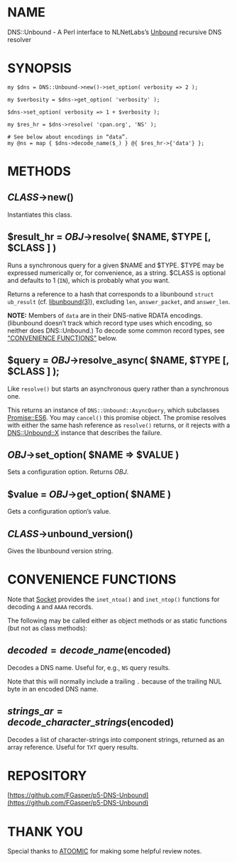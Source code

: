 # NAME

DNS::Unbound - A Perl interface to NLNetLabs’s [Unbound](https://nlnetlabs.nl/projects/unbound/) recursive DNS resolver

# SYNOPSIS

    my $dns = DNS::Unbound->new()->set_option( verbosity => 2 );

    my $verbosity = $dns->get_option( 'verbosity' );

    $dns->set_option( verbosity => 1 + $verbosity );

    my $res_hr = $dns->resolve( 'cpan.org', 'NS' );

    # See below about encodings in “data”.
    my @ns = map { $dns->decode_name($_) } @{ $res_hr->{'data'} };

# METHODS

## _CLASS_->new()

Instantiates this class.

## $result\_hr = _OBJ_->resolve( $NAME, $TYPE \[, $CLASS \] )

Runs a synchronous query for a given $NAME and $TYPE. $TYPE may be
expressed numerically or, for convenience, as a string. $CLASS is
optional and defaults to 1 (`IN`), which is probably what you want.

Returns a reference to a hash that corresponds
to a libunbound `struct ub_result`
(cf. [libunbound(3)](https://nlnetlabs.nl/documentation/unbound/libunbound/)),
excluding `len`, `answer_packet`, and `answer_len`.

**NOTE:** Members of `data` are in their DNS-native RDATA encodings.
(libunbound doesn’t track which record type uses which encoding, so
neither does DNS::Unbound.)
To decode some common record types, see ["CONVENIENCE FUNCTIONS"](#convenience-functions) below.

## $query = _OBJ_->resolve\_async( $NAME, $TYPE \[, $CLASS \] );

Like `resolve()` but starts an asynchronous query rather than a
synchronous one.

This returns an instance of `DNS::Unbound::AsyncQuery`, which
subclasses [Promise::ES6](https://metacpan.org/pod/Promise::ES6). You may `cancel()` this promise object.
The promise resolves with either the same hash reference as
`resolve()` returns, or it rejects with a [DNS::Unbound::X](https://metacpan.org/pod/DNS::Unbound::X) instance
that describes the failure.

## _OBJ_->set\_option( $NAME => $VALUE )

Sets a configuration option. Returns _OBJ_.

## $value = _OBJ_->get\_option( $NAME )

Gets a configuration option’s value.

## _CLASS_->unbound\_version()

Gives the libunbound version string.

# CONVENIENCE FUNCTIONS

Note that [Socket](https://metacpan.org/pod/Socket) provides the `inet_ntoa()` and `inet_ntop()`
functions for decoding `A` and `AAAA` records.

The following may be called either as object methods or as static
functions (but not as class methods):

## $decoded = decode\_name($encoded)

Decodes a DNS name. Useful for, e.g., `NS` query results.

Note that this will normally include a trailing `.` because of the
trailing NUL byte in an encoded DNS name.

## $strings\_ar = decode\_character\_strings($encoded)

Decodes a list of character-strings into component strings,
returned as an array reference. Useful for `TXT` query results.

# REPOSITORY

[https://github.com/FGasper/p5-DNS-Unbound](https://github.com/FGasper/p5-DNS-Unbound)

# THANK YOU

Special thanks to [ATOOMIC](https://metacpan.org/author/ATOOMIC) for
making some helpful review notes.
